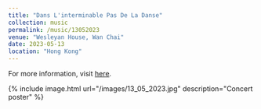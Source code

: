 ```yaml
---
title: "Dans L'interminable Pas De La Danse"
collection: music
permalink: /music/13052023
venue: "Wesleyan House, Wan Chai"
date: 2023-05-13
location: "Hong Kong"
---
```


For more information, visit [here](https://www.frenchmay.com/article/238).

{% include image.html url="/images/13_05_2023.jpg" description="Concert poster" %}
